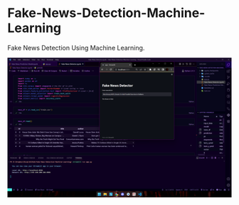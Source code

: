 # Fake-News-Detection-Machine-Learning
Fake News Detection Using Machine Learning.

![Fake-News-Detection](interface.png)